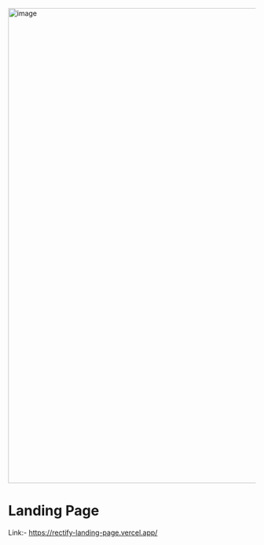 <img width="1855" height="968" alt="image" src="https://github.com/user-attachments/assets/a990682b-c2d1-423f-8daa-9acf098e2e3f" />


# Landing Page
Link:- https://rectify-landing-page.vercel.app/
